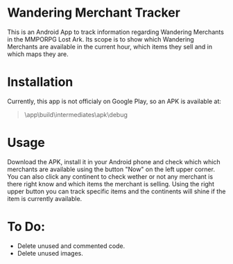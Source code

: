 # Wandering Merchant Tracker
This is an Android App to track information regarding Wandering Merchants in the MMPORPG Lost Ark.
Its scope is to show which Wandering Merchants are available in the current hour, which items they sell and in which maps they are.

# Installation
Currently, this app is not officialy on Google Play, so an APK is available at:
>\app\build\intermediates\apk\debug

# Usage
Download the APK, install it in your Android phone and check which which merchants are available using the button "Now" on the left upper corner. You can also click any continent to check wether or not any merchant is there right know and which items the merchant is selling.
Using the right upper button you can track specific items and the continents will shine if the item is currently available.

# To Do:
- Delete unused and commented code.
- Delete unused images.